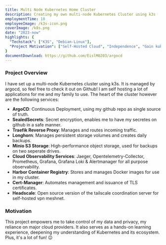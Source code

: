 ```yaml
---
title: Multi Node Kubernetes Home Cluster
description: Creating my own multi-node Kubernetes Cluster using k3s
employmentTime: 10
employeeImage: /k3s-icon.png
coverImage: /k8s.png
date: "2023-now"
highlights: {
  "Techstack": ["K3S", "Debian-Linux"],
  "Project Motivation": ["Self-Hosted Cloud", "Independence", "Gain kubernetes experience"]
}
documentDownload: https://github.com/EislM0203/argocd
---
```


### Project Overview
I have set up a multi-node Kubernetes cluster using k3s. It is managed by argocd, so feel free to check it out on Github! I am self hosting a lot of applications for me and my family to use. The heart of the cluster however are the following services:

- **ArgoCD**: Continuous Deployment, using my github repo as single source of truth.
- **SealedSecrets**: Secret encryption, enables me to have my secretes on github in a safe manner.
- **Traefik Reverse Proxy**: Manages and routes incoming traffic.
- **Longhorn**: Manages persistent storage volumes and creates daily backups.
- **Minio S3 Storage**: High-performance object storage, used for backups on two seperate drives.
- **Cloud Observability Services**: Jaeger, Opentelemetry-Collector, Prometheus, Grafana, Grafana Loki & Alertmanager for all purpose observability.
- **Harbor Container Registry**: Stores and manages Docker images for use in my cluster.
- **Cert-Manager**: Automates management and issuance of TLS certificates.
- **Headscale**: Open source version of the tailscale coordination server for self-hosted vpn meshnet.

### Motivation
This project empowers me to take control of my data and privacy, my reliance on major cloud providers. It also serves as a hands-on learning experience, deepening my understanding of Kubernetes and its ecosystem. Plus, it's a lot of fun! 😉

